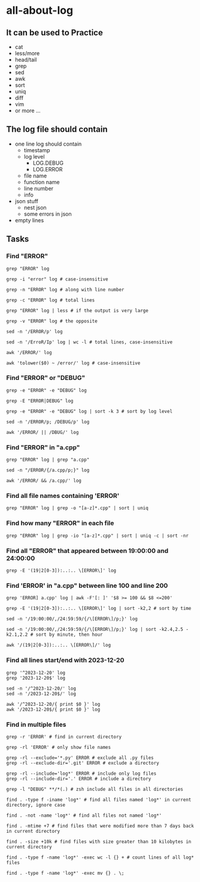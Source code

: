 # all-about-log
## It can be used to Practice
* cat
* less/more
* head/tail
* grep
* sed
* awk
* sort
* uniq
* diff
* vim
* or more ...

## The log file should contain

* one line log should contain
  * timestamp
  * log level
    * LOG.DEBUG
    * LOG.ERROR
  * file name
  * function name
  * line number
  * info
* json stuff
  * nest json
  * some errors in json
* empty lines

## Tasks

### Find "ERROR"

```shell
grep "ERROR" log
```

```shell
grep -i "error" log # case-insensitive
```

```shell
grep -n "ERROR" log # along with line number
```
```shell
grep -c "ERROR" log # total lines
```
```shell
grep "ERROR" log | less # if the output is very large
```

```shell
grep -v "ERROR" log # the opposite
```

```shell
sed -n '/ERROR/p' log
```

```shell
sed -n '/ErroR/Ip' log | wc -l # total lines, case-insensitive
```

```shell
awk '/ERROR/' log
```

```shell
awk 'tolower($0) ~ /error/' log # case-insensitive
```

### Find "ERROR" or "DEBUG"

```shell
grep -e "ERROR" -e "DEBUG" log
```

```shell
grep -E "ERROR|DEBUG" log
```

```shell
grep -e "ERROR" -e "DEBUG" log | sort -k 3 # sort by log level
```

```shell
sed -n '/ERROR/p; /DEBUG/p' log
```

```shell
awk '/ERROR/ || /DBUG/' log
```

### Find  "ERROR" in "a.cpp"

```shell
grep "ERROR" log | grep "a.cpp"
```

```shell
sed -n "/ERROR/{/a.cpp/p;}" log
```

```shell
awk '/ERROR/ && /a.cpp/' log
```

### Find all file names containing 'ERROR'

```shell
grep "ERROR" log | grep -o "[a-z]*.cpp" | sort | uniq
```

### Find how many "ERROR" in each file

```shell
grep "ERROR" log | grep -io "[a-z]*.cpp" | sort | uniq -c | sort -nr
```

### Find  all "ERROR" that appeared between 19:00:00 and 24:00:00

```shell
grep -E '(19|2[0-3]):..:.. \[ERROR\]' log
```

### Find 'ERROR' in "a.cpp" between line 100 and line 200
```shell
grep 'ERROR] a.cpp' log | awk -F'[: ]' '$8 >= 100 && $8 <=200'
```

```shell
grep -E '(19|2[0-3]):..:.. \[ERROR\]' log | sort -k2,2 # sort by time
```

```shell
sed -n '/19:00:00/,/24:59:59/{/\[ERROR\]/p;}' log
```

```shell
sed -n '/19:00:00/,/24:59:59/{/\[ERROR\]/p;}' log | sort -k2.4,2.5 -k2.1,2.2 # sort by minute, then hour
```

```shell
awk '/(19|2[0-3]):..:.. \[ERROR\]/' log
```

### Find all lines start/end with 2023-12-20

```shell
grep '^2023-12-20' log
grep '2023-12-20$' log
```

```shell
sed -n '/^2023-12-20/' log
sed -n '/2023-12-20$/' log
```

```shell
awk '/^2023-12-20/{ print $0 }' log
awk '/2023-12-20$/{ print $0 }' log
```

### Find in multiple files

```shell
grep -r 'ERROR' # find in current directory
```

```shell
grep -rl 'ERROR' # only show file names
```

```shell
grep -rl --exclude='*.py' ERROR # exclude all .py files
grep -rl --exclude-dir='.git' ERROR # exclude a directory
```

```shell
grep -rl --include='log*' ERROR # include only log files
grep -rl --include-dir='.' ERROR # include a directory
```

```shell
grep -l "DEBUG" **/*(.) # zsh include all files in all directories
```

```shell
find . -type f -iname 'log*' # find all files named 'log*' in current directory, ignore case
```

```shell
find . -not -name 'log*' # find all files not named 'log*'
```

```shell
find . -mtime +7 # find files that were modified more than 7 days back in current directory
```

```shell
find . -size +10k # find files with size greater than 10 kilobytes in current directory
```

```shell
find . -type f -name 'log*' -exec wc -l {} + # count lines of all log* files
```

```shell
find . -type f -name 'log*' -exec mv {} . \;
```



